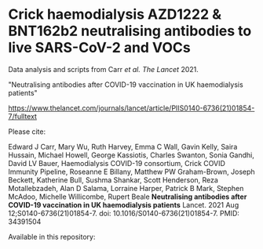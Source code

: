 # Crick haemodialysis AZD1222 & BNT162b2 neutralising antibodies to live SARS-CoV-2 and VOCs

Data analysis and scripts from Carr _et al. The Lancet_ 2021.

"Neutralising antibodies after COVID-19 vaccination in UK haemodialysis patients"

https://www.thelancet.com/journals/lancet/article/PIIS0140-6736(21)01854-7/fulltext

Please cite:

Edward J Carr, Mary Wu, Ruth Harvey, Emma C Wall, Gavin Kelly, Saira Hussain, Michael Howell, George Kassiotis, Charles Swanton, Sonia Gandhi, David LV Bauer, Haemodialysis COVID-19 consortium, Crick COVID Immunity Pipeline, Roseanne E Billany, Matthew PW Graham-Brown, Joseph Beckett, Katherine Bull, Sushma Shankar, Scott Henderson, Reza Motallebzadeh, Alan D Salama, Lorraine Harper, Patrick B Mark, Stephen McAdoo, Michelle Willicombe, Rupert Beale __Neutralising antibodies after COVID-19 vaccination in UK haemodialysis patients__ Lancet. 2021 Aug 12;S0140-6736(21)01854-7.  doi: 10.1016/S0140-6736(21)01854-7. PMID: 34391504

Available in this repository:



